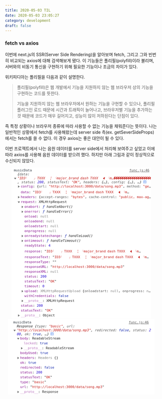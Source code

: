```yaml
---
title: 2020-05-03 TIL
date: 2020-05-03 23:05:27
category: development
draft: false
---
```


### fetch vs axios

이번에 next.js의 SSR(Server Side Rendering)을 알아보며 fetch, 그리고 그와 빈번히 비교되는 axios에 대해 검색해보게 됐다. 이 기능들은 폴리필(polyfill)이라 불리며, 서버와의 비동기 통신을 구현하기 위해 필요한 기능이나 조금의 차이가 있다.

위키피디아는 폴리필을 다음과 같이 설명한다.

> 폴리필(polyfill)은 웹 개발에서 기능을 지원하지 않는 웹 브라우저 상의 기능을 구현하는 코드를 뜻한다.
> 
> 기능을 지원하지 않는 웹 브라우저에서 원하는 기능을 구현할 수 있으나, 폴리필 플러그인 로드 때문에 시간과 트래픽이 늘어나고, 브라우저별 기능을 추가하는 것 때문에 코드가 매우 길어지고, 성능이 많이 저하된다는 단점이 있다.

즉 특정 상황이나 브라우저 종류에 따라 사용할 수 없는 기능을 채워준다는 뜻이다. 나는 일반적인 상황에서 fetch를 사용해왔는데 server side 측(ex. getSeverSideProps)에서는 fetch를 쓸 수 없다. 이 경우 axios는 좋은 대안이 될 수 있다.

이번 프로젝트에서 나는 음원 데이터를 server side에서 처리해 보여주고 싶었고 이에 따라 axios를 사용해 음원 데이터를 받으려 했다. 하지만 아래 그림과 같이 정상적으로 수신되지 않았다.

<div align="center"><img src="./images/050302.png"></div>



<div align="center"><img src="./images/050301.png"></div>
